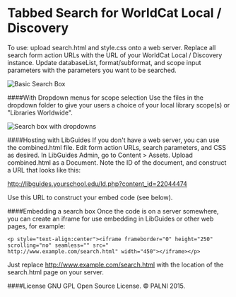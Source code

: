 Tabbed Search for WorldCat Local / Discovery
============================================

To use:  upload search.html and style.css onto a web server.  Replace all search form action URLs with the URL of your WorldCat Local / Discovery instance.  Update databaseList, format/subformat, and scope input parameters with the parameters you want to be searched.

![Basic Search Box](https://raw.githubusercontent.com/lpmagnuson/discovery-tabbed-search/master/images/search1.png)

####With Dropdown menus for scope selection
Use the files in the dropdown folder to give your users a choice of your local library scope(s) or "Libraries Worldwide".

![Search box with dropdowns](https://raw.githubusercontent.com/lpmagnuson/discovery-tabbed-search/master/images/dropdown.png)

####Hosting with LibGuides
If you don't have a web server, you can use the combined.html file.  Edit form action URLs, search parameters, and CSS as desired.  In LibGuides Admin, go to Content > Assets.  Upload combined.html as a Document.  Note the ID of the document, and construct a URL that looks like this:

http://libguides.yourschool.edu/ld.php?content_id=22044474   

Use this URL to construct your embed code (see below).

####Embedding a search box
Once the code is on a server somewhere, you can create an iframe for use embedding in LibGuides or other web pages, for example:
```
<p style="text-align:center"><iframe frameborder="0" height="250" scrolling="no" seamless="" src="
http://www.example.com/search.html" width="450"></iframe></p>
```
Just replace http://www.example.com/search.html with the location of the search.html page on your server.

####License
GNU GPL Open Source License.  &copy; PALNI 2015.
